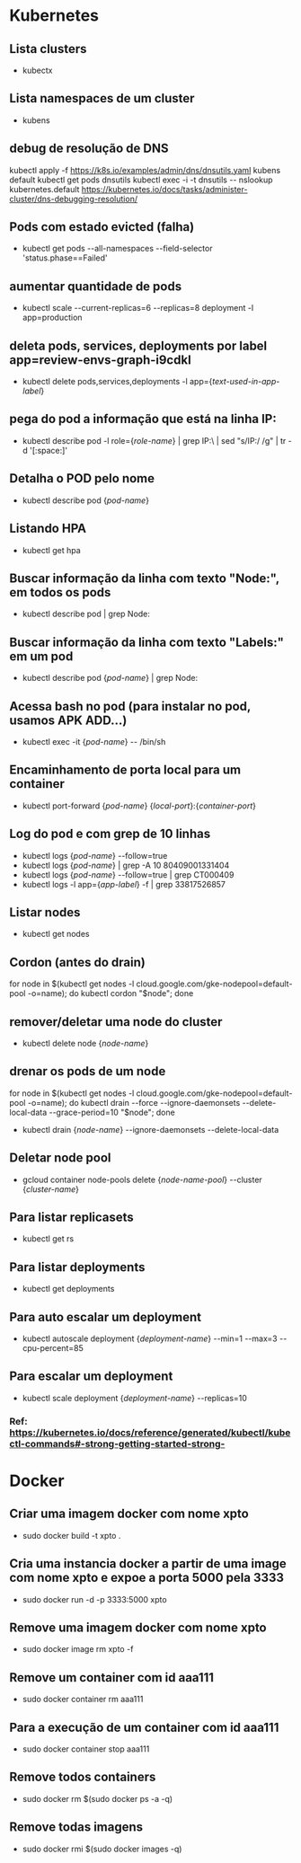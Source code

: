 # Kubernetes

## Lista clusters
- kubectx

## Lista namespaces de um cluster
- kubens

## debug de resolução de DNS
kubectl apply -f https://k8s.io/examples/admin/dns/dnsutils.yaml
kubens default
kubectl get pods dnsutils 
kubectl exec -i -t dnsutils -- nslookup kubernetes.default 
https://kubernetes.io/docs/tasks/administer-cluster/dns-debugging-resolution/

## Pods com estado evicted (falha)
- kubectl get pods --all-namespaces --field-selector 'status.phase==Failed'

## aumentar quantidade de pods
- kubectl scale --current-replicas=6 --replicas=8 deployment -l app=production

## deleta pods, services, deployments por label app=review-envs-graph-i9cdkl
- kubectl delete pods,services,deployments -l app={_text-used-in-app-label_}

## pega do pod a informação que está na linha IP:
- kubectl describe pod -l role={_role-name_} | grep IP\:\ | sed "s/IP:/ /g" | tr -d '[:space:]'

## Detalha o POD pelo nome
- kubectl describe pod {_pod-name_}

## Listando HPA
- kubectl get hpa

## Buscar informação da linha com texto "Node:", em todos os pods
- kubectl describe pod | grep Node:

## Buscar informação da linha com texto "Labels:" em um pod
- kubectl describe pod {_pod-name_} | grep Node:

## Acessa bash no pod (para instalar no pod, usamos APK ADD...)
- kubectl exec -it {_pod-name_} -- /bin/sh

## Encaminhamento de porta local para um container
- kubectl port-forward {_pod-name_} {_local-port_}:{_container-port_}

## Log do pod e com grep de 10 linhas
- kubectl logs {_pod-name_} --follow=true
- kubectl logs {_pod-name_} | grep -A 10 80409001331404
- kubectl logs {_pod-name_} --follow=true | grep CT000409
- kubectl logs -l app={_app-label_} -f | grep 33817526857

## Listar nodes
- kubectl get nodes

## Cordon (antes do drain)
for node in $(kubectl get nodes -l cloud.google.com/gke-nodepool=default-pool -o=name); do
  kubectl cordon "$node";
done

## remover/deletar uma node do cluster
- kubectl delete node {_node-name_}

## drenar os pods de um node
for node in $(kubectl get nodes -l cloud.google.com/gke-nodepool=default-pool -o=name); do
  kubectl drain --force --ignore-daemonsets --delete-local-data --grace-period=10 "$node";
done

- kubectl drain {_node-name_} --ignore-daemonsets --delete-local-data

## Deletar node pool
- gcloud container node-pools delete {_node-name-pool_} --cluster {_cluster-name_}

## Para listar replicasets
- kubectl get rs

## Para listar deployments
- kubectl get deployments

## Para auto escalar um deployment
- kubectl autoscale deployment {_deployment-name_} --min=1 --max=3 --cpu-percent=85

## Para escalar um deployment
- kubectl scale deployment {_deployment-name_} --replicas=10

### Ref: https://kubernetes.io/docs/reference/generated/kubectl/kubectl-commands#-strong-getting-started-strong-

# Docker

## Criar uma imagem docker com nome xpto
- sudo docker build -t xpto .

## Cria uma instancia docker a partir de uma image com nome xpto e expoe a porta 5000 pela 3333
- sudo docker run -d -p 3333:5000 xpto

## Remove uma imagem docker com nome xpto
- sudo docker image rm xpto -f

## Remove um container com id aaa111
- sudo docker container rm aaa111

## Para a execução de um container com id aaa111
- sudo docker container stop aaa111

## Remove todos containers
- sudo docker rm $(sudo docker ps -a -q)

## Remove todas imagens
- sudo docker rmi $(sudo docker images -q)
